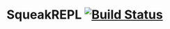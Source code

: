 SqueakREPL [![Build Status](https://travis-ci.org/HPI-SWA-Teaching/SqueakREPL.svg?branch=shortcut_playground)](https://travis-ci.org/HPI-SWA-Teaching/SqueakREPL)
===================
